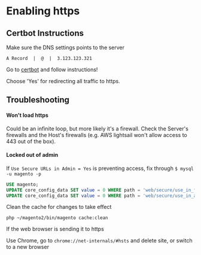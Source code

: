 # Enabling https

## Certbot Instructions
Make sure the DNS settings points to the server
```
A Record  |  @  |  3.123.123.321
```
Go to [certbot](https://certbot.eff.org/lets-encrypt/centosrhel7-apache) and follow instructions!

Choose 'Yes' for redirecting all traffic to https.

## Troubleshooting 
#### Won't load https
Could be an infinite loop, but more likely it's a firewall. Check the Server's firewalls and the Host's firewalls (e.g. AWS lightsail won't allow access to 443 out of the box).

#### Locked out of admin
If `Use Secure URLs in Admin = Yes` is preventing access, fix through `$ mysql -u magento -p`
```sql
USE magento;
UPDATE core_config_data SET value = 0 WHERE path = 'web/secure/use_in_frontend';
UPDATE core_config_data SET value = 0 WHERE path = 'web/secure/use_in_adminhtml';
```
Clean the cache for changes to take effect
```
php ~/magento2/bin/magento cache:clean
```

If the web browser is sending it to https

Use Chrome, go to `chrome://net-internals/#hsts` and delete site, or switch to a new browser
